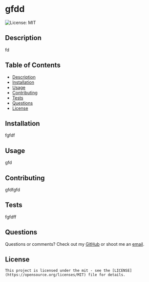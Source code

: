 # gfdd

![License: MIT](https://img.shields.io/badge/License-MIT-yellow.svg)

## Description
fd

## Table of Contents
- [Description](#description)
- [Installation](#installation)
- [Usage](#usage)
- [Contributing](#contributing)
- [Tests](#tests)
- [Questions](#questions)
- [License](#license)


## Installation
fgfdf

## Usage
gfd

## Contributing
gfdfgfd

## Tests
fgfdff

## Questions
Questions or comments? Check out my [GitHub](fdsf) or shoot me an [email](mailto:dfds).

## License
    This project is licensed under the mit - see the [LICENSE](https://opensource.org/licenses/MIT) file for details.
